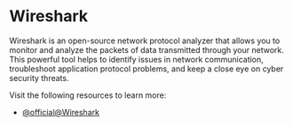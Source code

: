 # Wireshark

Wireshark is an open-source network protocol analyzer that allows you to monitor and analyze the packets of data transmitted through your network. This powerful tool helps to identify issues in network communication, troubleshoot application protocol problems, and keep a close eye on cyber security threats.

Visit the following resources to learn more:

- [@official@Wireshark](https://www.wireshark.org/)